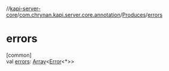 //[kapi-server-core](../../../index.md)/[com.chrynan.kapi.server.core.annotation](../index.md)/[Produces](index.md)/[errors](errors.md)

# errors

[common]\
val [errors](errors.md): [Array](https://kotlinlang.org/api/latest/jvm/stdlib/kotlin/-array/index.html)&lt;[Error](../-error/index.md)&lt;*&gt;&gt;
